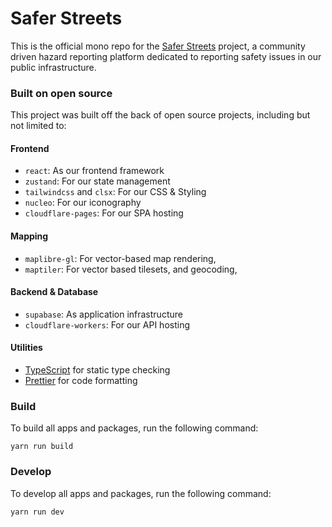 # Safer Streets

This is the official mono repo for the [Safer Streets](https://saferstreets.info) project, a community driven hazard reporting platform dedicated to reporting safety issues in our public infrastructure.

### Built on open source

This project was built off the back of open source projects, including but not limited to:

#### Frontend

- `react`: As our frontend framework
- `zustand`: For our state management
- `tailwindcss` and `clsx`: For our CSS & Styling
- `nucleo`: For our iconography
- `cloudflare-pages`: For our SPA hosting

#### Mapping

- `maplibre-gl`: For vector-based map rendering,
- `maptiler`: For vector based tilesets, and geocoding,

#### Backend & Database

- `supabase`: As application infrastructure
- `cloudflare-workers`: For our API hosting

#### Utilities

- [TypeScript](https://www.typescriptlang.org/) for static type checking
- [Prettier](https://prettier.io) for code formatting

### Build

To build all apps and packages, run the following command:

```
yarn run build
```

### Develop

To develop all apps and packages, run the following command:

```
yarn run dev
```

